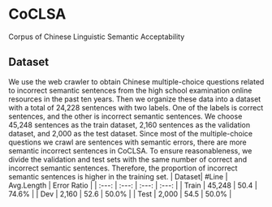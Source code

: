 # CoCLSA
Corpus of Chinese Linguistic Semantic Acceptability
## Dataset
We use the web crawler to obtain Chinese multiple-choice questions related to incorrect semantic sentences from the high school examination online resources in the past ten years. Then we organize these data into a dataset with a total of 24,228 sentences with two labels. One of the labels is correct sentences, and the other is incorrect semantic sentences. We choose 45,248 sentences as the train dataset, 2,160 sentences as the validation dataset, and 2,000 as the test dataset. Since most of the multiple-choice questions we crawl are sentences with semantic errors, there are more semantic incorrect sentences in CoCLSA. To ensure reasonableness, we divide the validation and test sets with the same number of correct and incorrect semantic sentences. Therefore, the proportion of incorrect semantic sentences is higher in the training set.
| Dataset| #Line | Avg.Length | Error Ratio |
| :---: | :---: | :---: | :---: |
| Train |  45,248 | 50.4 | 74.6% |
| Dev |  2,160 | 52.6 | 50.0% |
| Test |  2,000 | 54.5 | 50.0% |
